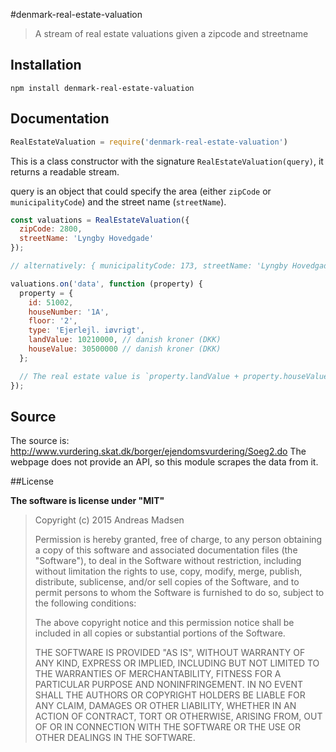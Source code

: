 #denmark-real-estate-valuation

> A stream of real estate valuations given a zipcode and streetname

## Installation

```sheel
npm install denmark-real-estate-valuation
```

## Documentation

```javascript
RealEstateValuation = require('denmark-real-estate-valuation')
```

This is a class constructor with the signature `RealEstateValuation(query)`,
it returns a readable stream.

query is an object that could specify the area (either `zipCode` or `municipalityCode`)
and the street name (`streetName`).

```javascript
const valuations = RealEstateValuation({
  zipCode: 2800,
  streetName: 'Lyngby Hovedgade'
});

// alternatively: { municipalityCode: 173, streetName: 'Lyngby Hovedgade' }

valuations.on('data', function (property) {
  property = {
    id: 51002,
    houseNumber: '1A',
    floor: '2',
    type: 'Ejerlejl. iøvrigt',
    landValue: 10210000, // danish kroner (DKK)
    houseValue: 30500000 // danish kroner (DKK)
  };

  // The real estate value is `property.landValue + property.houseValue`.
});
```

## Source

The source is: http://www.vurdering.skat.dk/borger/ejendomsvurdering/Soeg2.do
The webpage does not provide an API, so this module scrapes the data from it.

##License

**The software is license under "MIT"**

> Copyright (c) 2015 Andreas Madsen
>
> Permission is hereby granted, free of charge, to any person obtaining a copy
> of this software and associated documentation files (the "Software"), to deal
> in the Software without restriction, including without limitation the rights
> to use, copy, modify, merge, publish, distribute, sublicense, and/or sell
> copies of the Software, and to permit persons to whom the Software is
> furnished to do so, subject to the following conditions:
>
> The above copyright notice and this permission notice shall be included in
> all copies or substantial portions of the Software.
>
> THE SOFTWARE IS PROVIDED "AS IS", WITHOUT WARRANTY OF ANY KIND, EXPRESS OR
> IMPLIED, INCLUDING BUT NOT LIMITED TO THE WARRANTIES OF MERCHANTABILITY,
> FITNESS FOR A PARTICULAR PURPOSE AND NONINFRINGEMENT. IN NO EVENT SHALL THE
> AUTHORS OR COPYRIGHT HOLDERS BE LIABLE FOR ANY CLAIM, DAMAGES OR OTHER
> LIABILITY, WHETHER IN AN ACTION OF CONTRACT, TORT OR OTHERWISE, ARISING FROM,
> OUT OF OR IN CONNECTION WITH THE SOFTWARE OR THE USE OR OTHER DEALINGS IN
> THE SOFTWARE.
